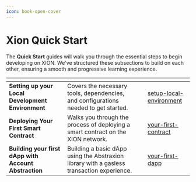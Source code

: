 ```yaml
---
icon: book-open-cover
---
```


# Xion Quick Start

The **Quick Start** guides will walk you through the essential steps to begin developing on XION. We've structured these subsections to build on each other, ensuring a smooth and progressive learning experience.

<table data-view="cards"><thead><tr><th></th><th></th><th></th><th data-hidden data-card-target data-type="content-ref"></th></tr></thead><tbody><tr><td><strong>Setting up your Local Development Environment</strong></td><td>Covers the necessary tools, dependencies, and configurations needed to get started.</td><td></td><td><a href="setup-local-environment/">setup-local-environment</a></td></tr><tr><td><strong>Deploying Your First Smart Contract</strong></td><td>Walks you through the process of deploying a smart contract on the XION network.</td><td></td><td><a href="your-first-contract/">your-first-contract</a></td></tr><tr><td><strong>Building your first dApp with Account Abstraction</strong></td><td>Building a basic dApp using the Abstraxion library with a gasless transaction experience.</td><td></td><td><a href="your-first-dapp/">your-first-dapp</a></td></tr></tbody></table>
